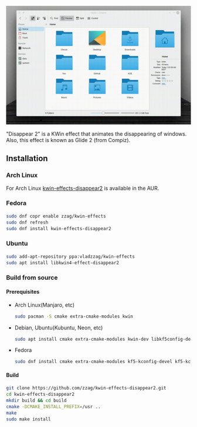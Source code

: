 ![Slow motion](demo/slow-motion.gif)

"Disappear 2" is a KWin effect that animates the disappearing of windows.
Also, this effect is known as Glide 2 (from Compiz).

## Installation

### Arch Linux

For Arch Linux [kwin-effects-disappear2](https://aur.archlinux.org/packages/kwin-effects-disappear2/)
is available in the AUR.

### Fedora

```sh
sudo dnf copr enable zzag/kwin-effects
sudo dnf refresh
sudo dnf install kwin-effects-disappear2
```

### Ubuntu

```sh
sudo add-apt-repository ppa:vladzzag/kwin-effects
sudo apt install libkwin4-effect-disappear2
```

### Build from source

#### Prerequisites

* Arch Linux(Manjaro, etc)
  ```sh
  sudo pacman -S cmake extra-cmake-modules kwin
  ```
* Debian, Ubuntu(Kubuntu, Neon, etc)
  ```sh
  sudo apt install cmake extra-cmake-modules kwin-dev libkf5config-dev libkf5coreaddons-dev libkf5windowsystem-dev qtbase5-dev
  ```
* Fedora
  ```sh
  sudo dnf install cmake extra-cmake-modules kf5-kconfig-devel kf5-kcoreaddons-devel kf5-kwindowsystem-devel kwin-devel qt5-qtbase-devel
  ```

#### Build

```sh
git clone https://github.com/zzag/kwin-effects-disappear2.git
cd kwin-effects-disappear2
mkdir build && cd build
cmake -DCMAKE_INSTALL_PREFIX=/usr ..
make
sudo make install
```
